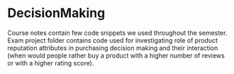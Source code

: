 # DecisionMaking
Course notes contain few code snippets we used throughout the semester. 
Exam project folder contains code used for investigating role of product reputation attributes in purchasing decision making and their interaction (when would people rather buy a product with a higher number of reviews or with a higher rating score).
